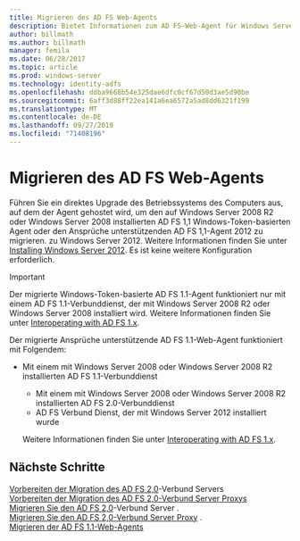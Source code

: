 ```yaml
---
title: Migrieren des AD FS Web-Agents
description: Bietet Informationen zum AD FS-Web-Agent für Windows Server 2012.
author: billmath
ms.author: billmath
manager: femila
ms.date: 06/28/2017
ms.topic: article
ms.prod: windows-server
ms.technology: identity-adfs
ms.openlocfilehash: ddba9668b54e325dae6dfc0cf67d50d3ae5d90be
ms.sourcegitcommit: 6aff3d88ff22ea141a6ea6572a5ad8dd6321f199
ms.translationtype: MT
ms.contentlocale: de-DE
ms.lasthandoff: 09/27/2019
ms.locfileid: "71408196"
---
```

# <a name="migrate-the-ad-fs-web-agent"></a>Migrieren des AD FS Web-Agents

Führen Sie ein direktes Upgrade des Betriebssystems des Computers aus, auf dem der Agent gehostet wird, um den auf Windows Server 2008 R2 oder Windows Server 2008 installierten AD FS 1,1 Windows-Token-basierten Agent oder den Ansprüche unterstützenden AD FS 1,1-Agent 2012 zu migrieren. zu Windows Server 2012. Weitere Informationen finden Sie unter [Installing Windows Server 2012](https://technet.microsoft.com/library/jj134246.aspx). Es ist keine weitere Konfiguration erforderlich.  
  
> [!IMPORTANT]
>  Der migrierte Windows-Token-basierte AD FS 1.1-Agent funktioniert nur mit einem AD FS 1.1-Verbunddienst, der mit Windows Server 2008 R2 oder Windows Server 2008 installiert wird. Weitere Informationen finden Sie unter [Interoperating with AD FS 1.x](Interoperating-with-AD-FS-1.x.md).  
> 
>  Der migrierte Ansprüche unterstützende AD FS 1.1-Web-Agent funktioniert mit Folgendem:  
> 
> - Mit einem mit Windows Server 2008 oder Windows Server 2008 R2 installierten AD FS 1.1-Verbunddienst  
>   -   Mit einem mit Windows Server 2008 oder Windows Server 2008 R2 installierten AD FS 2.0-Verbunddienst  
>   -   AD FS Verbund Dienst, der mit Windows Server 2012 installiert wurde  
> 
>   Weitere Informationen finden Sie unter [Interoperating with AD FS 1.x](Interoperating-with-AD-FS-1.x.md).  
  
  
## <a name="next-steps"></a>Nächste Schritte
 [Vorbereiten der Migration des AD FS 2,0](prepare-to-migrate-ad-fs-fed-server.md)-Verbund Servers    
 [Vorbereiten der Migration des AD FS 2,0-Verbund Server Proxys](prepare-to-migrate-ad-fs-fed-proxy.md)   
 [Migrieren Sie den AD FS 2,0](migrate-the-ad-fs-fed-server.md)-Verbund Server  .  
 [Migrieren Sie den AD FS 2,0-Verbund Server Proxy](migrate-the-ad-fs-2-fed-server-proxy.md) .  
 [Migrieren der AD FS 1.1-Web-Agents](migrate-the-ad-fs-web-agent.md)